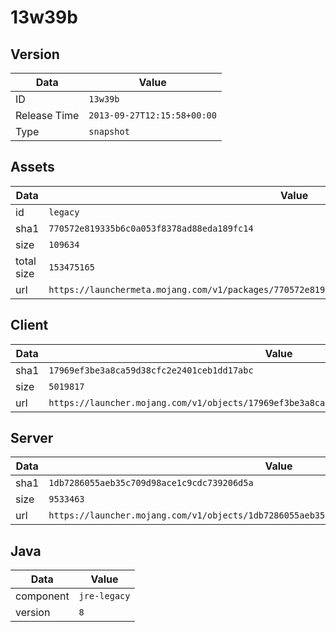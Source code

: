 # 13w39b

## Version

|**Data**        | **Value**                 |
|----------------|-------------------------|
| ID   | ```13w39b```   |
| Release Time   | ```2013-09-27T12:15:58+00:00```   |
| Type   | ```snapshot```   |

## Assets

|**Data**        | **Value**                 |
|----------------|-------------------------|
| id   | ```legacy```   |
| sha1   | ```770572e819335b6c0a053f8378ad88eda189fc14```   |
| size   | ```109634```   |
| total size  | ```153475165```  |
| url       | ```https://launchermeta.mojang.com/v1/packages/770572e819335b6c0a053f8378ad88eda189fc14/legacy.json``` |

## Client

|**Data**        | **Value**                 |
|----------------|-------------------------|
| sha1   | ```17969ef3be3a8ca59d38cfc2e2401ceb1dd17abc```   |
| size   | ```5019817```   |
| url       | ```https://launcher.mojang.com/v1/objects/17969ef3be3a8ca59d38cfc2e2401ceb1dd17abc/client.jar``` |

## Server

|**Data**        | **Value**                 |
|----------------|-------------------------|
| sha1   | ```1db7286055aeb35c709d98ace1c9cdc739206d5a```   |
| size   | ```9533463```   |
| url       | ```https://launcher.mojang.com/v1/objects/1db7286055aeb35c709d98ace1c9cdc739206d5a/server.jar``` |

## Java

|**Data**        | **Value**                 |
|----------------|-------------------------|
| component   | ```jre-legacy```   |
| version   | ```8```   |